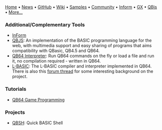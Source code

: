 [Home](https://qb64.com) • [News](news.md) • [GitHub](https://github.com/QB64Official/qb64) • [Wiki](https://github.com/QB64Official/qb64/wiki) • [Samples](samples.md) • [Community](community.md) • [Inform](inform.md) • [GX](gx.md) • [QBjs](qbjs.md) • [More...](more.md)

### Additional/Complementary Tools

- [InForm](inform.md)
- [QBJS](qbjs.md): An implementation of the BASIC programming language for the web, with multimedia support and easy sharing of programs that aims compatibility with QBasic, QB4.5 and QB64.
- [QB64 Interpreter](https://github.com/FellippeHeitor/QB64-interpreter): Run QB64 commands on the fly or load a file and run it, no compilation required - written in QB64.
- [L-BASIC](https://github.com/flukiluke/L-BASIC): The L-BASIC compiler and interpreter implemented in QB64.  There is also this [forum thread](https://qb64forum.alephc.xyz/index.php?topic=2778.0) for some interesting background on the project.

### Tutorials

- [QB64 Game Programming](http://qb64sourcecode.com/)

### Projects

- [QBSH](https://github.com/vwbusguy/qbsh): Quick BASIC Shell
